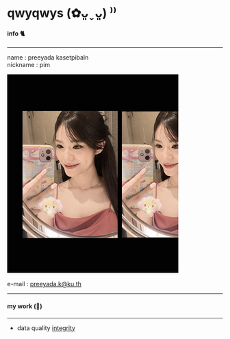 # qwyqwys (✿ᴗ͈ˬᴗ͈) ⁾⁾

#### info 🐈 
---

name : preeyada kasetpibaln \
nickname : pim
  
![Profile](profile/profile_icon.png)

e-mail : preeyada.k@ku.th

---
#### my work (🥞) 
---

* data quality [integrity](integrity.md)
